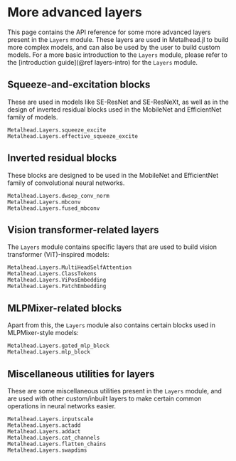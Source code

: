 # More advanced layers

This page contains the API reference for some more advanced layers present in the `Layers` module. These layers are used in Metalhead.jl to build more complex models, and can also be used by the user to build custom models. For a more basic introduction to the `Layers` module, please refer to the [introduction guide](@ref layers-intro) for the `Layers` module.

## Squeeze-and-excitation blocks

These are used in models like SE-ResNet and SE-ResNeXt, as well as in the design of inverted residual blocks used in the MobileNet and EfficientNet family of models.

```@docs
Metalhead.Layers.squeeze_excite
Metalhead.Layers.effective_squeeze_excite
```

## Inverted residual blocks

These blocks are designed to be used in the MobileNet and EfficientNet family of convolutional neural networks.

```@docs
Metalhead.Layers.dwsep_conv_norm
Metalhead.Layers.mbconv
Metalhead.Layers.fused_mbconv
```

## Vision transformer-related layers

The `Layers` module contains specific layers that are used to build vision transformer (ViT)-inspired models:

```@docs
Metalhead.Layers.MultiHeadSelfAttention
Metalhead.Layers.ClassTokens
Metalhead.Layers.ViPosEmbedding
Metalhead.Layers.PatchEmbedding
```

## MLPMixer-related blocks

Apart from this, the `Layers` module also contains certain blocks used in MLPMixer-style models:

```@docs
Metalhead.Layers.gated_mlp_block
Metalhead.Layers.mlp_block
```

## Miscellaneous utilities for layers

These are some miscellaneous utilities present in the `Layers` module, and are used with other custom/inbuilt layers to make certain common operations in neural networks easier.

```@docs
Metalhead.Layers.inputscale
Metalhead.Layers.actadd
Metalhead.Layers.addact
Metalhead.Layers.cat_channels
Metalhead.Layers.flatten_chains
Metalhead.Layers.swapdims
```
